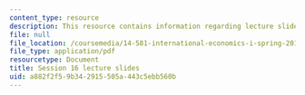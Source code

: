 ```yaml
---
content_type: resource
description: This resource contains information regarding lecture slide 16.
file: null
file_location: /coursemedia/14-581-international-economics-i-spring-2013/a882f2f59b342915505a443c5ebb560b_MIT14_581S13_Lecslides16.pdf
file_type: application/pdf
resourcetype: Document
title: Session 16 lecture slides
uid: a882f2f5-9b34-2915-505a-443c5ebb560b
---
```

